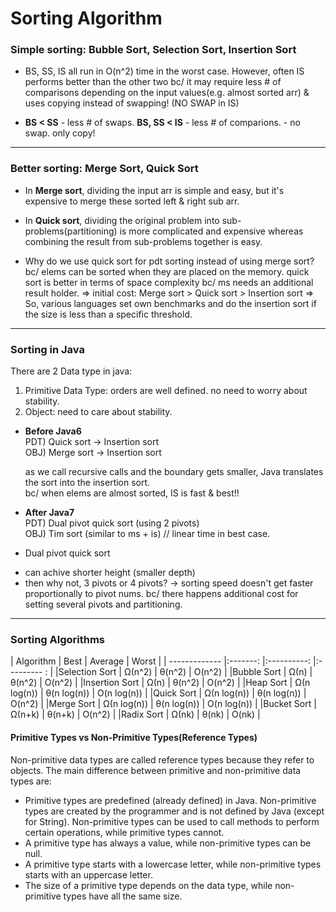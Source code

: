 
# Sorting Algorithm

### Simple sorting: Bubble Sort, Selection Sort, Insertion Sort
+ BS, SS, IS all run in O(n^2) time in the worst case.
However, often IS performs better than the other two
bc/ it may require less # of comparisons depending on the input values(e.g. almost sorted arr)
& uses copying instead of swapping! (NO SWAP in IS)

+ **BS < SS**       - less # of swaps.
  **BS, SS < IS**   - less # of comparions. - no swap. only copy!

*** 

### Better sorting: Merge Sort, Quick Sort
+ In **Merge sort**, dividing the input arr is simple and easy, 
but it's expensive to merge these sorted left & right sub arr. 

+ In **Quick sort**, dividing the original problem into sub-problems(partitioning) is 
more complicated and expensive whereas combining the result from sub-problems together is easy.

+ Why do we use quick sort for pdt sorting instead of using merge sort?
bc/ elems can be sorted when they are placed on the memory.
quick sort is better in terms of space complexity bc/ ms needs an additional result holder.
=> initial cost: Merge sort > Quick sort > Insertion sort
=> So, various languages set own benchmarks and do the insertion sort if the size is less than a specific threshold.

*** 

### Sorting in Java
There are 2 Data type in java: 
1) Primitive Data Type: orders are well defined. no need to worry about stability.
2) Object: need to care about stability.


+ **Before Java6** <br/>
    PDT) Quick sort -> Insertion sort <br/>
    OBJ) Merge sort -> Insertion sort <br/>
    
    as we call recursive calls and the boundary gets smaller, 
    Java translates the sort into the insertion sort. <br/>
    bc/ when elems are almost sorted, IS is fast & best!! 
    
+ **After Java7** <br/>
    PDT) Dual pivot quick sort (using 2 pivots) <br/>
    OBJ) Tim sort (similar to ms + is) // linear time in best case. <br/>
    
+ Dual pivot quick sort 
 - can achive shorter height (smaller depth)
 - then why not, 3 pivots or 4 pivots? 
    -> sorting speed doesn't get faster proportionally to pivot nums.
    bc/ there happens additional cost for setting several pivots and partitioning.


***

### Sorting Algorithms
| Algorithm     | Best        | Average       | Worst       |
| ------------- |:-------:    |:----------:   |:--------- : |
|Selection Sort | Ω(n^2)      | θ(n^2)        | O(n^2)      |
|Bubble Sort    | Ω(n)        | θ(n^2)        | O(n^2)      |
|Insertion Sort | Ω(n)        | θ(n^2)        | O(n^2)      |
|Heap Sort      | Ω(n log(n)) | θ(n log(n))   | O(n log(n)) |
|Quick Sort     | Ω(n log(n)) | θ(n log(n))   | O(n^2)      |
|Merge Sort     | Ω(n log(n)) | θ(n log(n))   | O(n log(n)) |
|Bucket Sort    | Ω(n+k)      | θ(n+k)        | O(n^2)      |
|Radix Sort     | Ω(nk)       | θ(nk)         | O(nk)       |


#### Primitive Types vs Non-Primitive Types(Reference Types)
Non-primitive data types are called reference types because they refer to objects.
The main difference between primitive and non-primitive data types are:

+ Primitive types are predefined (already defined) in Java. Non-primitive types are created by the programmer and is not defined by Java (except for String).
Non-primitive types can be used to call methods to perform certain operations, while primitive types cannot.
+ A primitive type has always a value, while non-primitive types can be null.
+ A primitive type starts with a lowercase letter, while non-primitive types starts with an uppercase letter.
+ The size of a primitive type depends on the data type, while non-primitive types have all the same size.